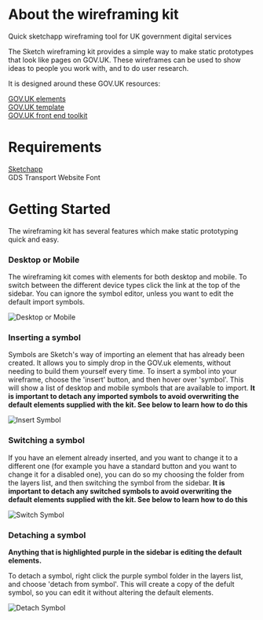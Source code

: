 # About the wireframing kit
Quick sketchapp wireframing tool for UK government digital services

The Sketch wireframing kit provides a simple way to make static prototypes that look like pages on GOV.UK. These wireframes can be used to show ideas to people you work with, and to do user research.

It is designed around these GOV.UK resources:

[GOV.UK elements](https://github.com/alphagov/govuk_elements "GOV.UK elements")<br />
[GOV.UK template](https://github.com/alphagov/govuk_template "GOV.UK template")<br />
[GOV.UK front end toolkit](https://github.com/alphagov/govuk_frontend_toolkit "GOV.UK front end toolkit")

# Requirements
[Sketchapp](https://www.sketchapp.com/ "Download Sketchapp")<br />
GDS Transport Website Font

# Getting Started

The wireframing kit has several features which make static prototyping quick and easy.

### Desktop or Mobile

The wireframing kit comes with elements for both desktop and mobile. To switch between the different device types click the link at the top of the sidebar. You can ignore the symbol editor, unless you want to edit the default import symbols.

![Desktop or Mobile](/../screen_shots/screenshots/sketch_pages.png?raw=true "Desktop or Mobile")

### Inserting a symbol

Symbols are Sketch's way of importing an element that has already been created. It allows you to simply drop in the GOV.uk elements, without needing to build them yourself every time. To insert a symbol into your wireframe, choose the 'insert' button, and then hover over 'symbol'. This will show a list of desktop and mobile symbols that are available to import. **It is important to detach any imported symbols to avoid overwriting the default elements supplied with the kit. See below to learn how to do this**

![Insert Symbol](/../screen_shots/screenshots/sketch_insert.png?raw=true "Insert Symbol")

### Switching a symbol

If you have an element already inserted, and you want to change it to a different one (for example you have a standard button and you want to change it for a disabled one), you can do so my choosing the folder from the layers list, and then switching the symbol from the sidebar. **It is important to detach any switched symbols to avoid overwriting the default elements supplied with the kit. See below to learn how to do this**

![Switch Symbol](/../screen_shots/screenshots/sketch_switching_symbols.png?raw=true "Switch Symbol")

### Detaching a symbol

**Anything that is highlighted purple in the sidebar is editing the default elements.**

To detach a symbol, right click the purple symbol folder in the layers list, and choose 'detach from symbol'. This will create a copy of the defult symbol, so you can edit it without altering the default elements.

![Detach Symbol](/../screen_shots/screenshots/sketch_detach_from_symbol.png?raw=true "Detach Symbol")
